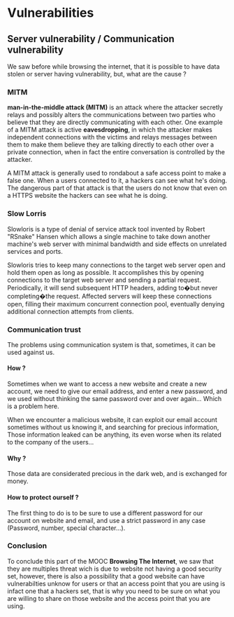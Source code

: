 # Vulnerabilities

## Server vulnerability / Communication vulnerability

We saw before while browsing the internet, that it is possible to have data stolen or server having vulnerability, but, what are the cause ?

### MITM

**man-in-the-middle attack (MITM)** is an attack where the attacker secretly relays and possibly alters the communications
between two parties who believe that they are directly communicating with each other. One example of a MITM attack is active
**eavesdropping**, in which the attacker makes independent connections with the victims and relays messages between them to make them
believe they are talking directly to each other over a private connection, when in fact the entire conversation is controlled by the attacker.

A MITM attack is generally used to rondabout a safe access point to make a false one. When a users connected to it, a hackers can see what he's doing.
The dangerous part of that attack is that the users do not know that even on a HTTPS website the hackers can see what he is doing.

### Slow Lorris

Slowloris is a type of denial of service attack tool invented by Robert "RSnake" Hansen which allows a single machine to take down another machine's web server
with minimal bandwidth and side effects on unrelated services and ports.

Slowloris tries to keep many connections to the target web server open and hold them open as long as possible.
It accomplishes this by opening connections to the target web server and sending a partial request.
Periodically, it will send subsequent HTTP headers, adding to�but never completing�the request.
Affected servers will keep these connections open, filling their maximum concurrent connection pool, eventually denying additional connection attempts from clients.

### Communication trust

The problems using communication system is that, sometimes, it can be used against us.

#### How ?

Sometimes when we want to access a new website and create a new account, we need to give our email address, and enter
a new password, and we used without thinking the same password over and over again... Which is a problem here.

When we encounter a malicious website, it can exploit our email account sometimes without us knowing it, and searching
for precious information, Those information leaked can be anything, its even worse when its related to the company of
the users...

#### Why ?

Those data are considerated precious in the dark web, and is exchanged for money.

#### How to protect ourself ?

The first thing to do is to be sure to use a different password for our account on website and email, and use a strict 
password in any case (Password, number, special character...).

### Conclusion

To conclude this part of the MOOC **Browsing The Internet**, we saw that they are multiples threat wich is due to website not having a good security set,
however, there is also a possibility that a good website can have vulnerabilties unknow for users or that an access point that you are using is infact one that a
hackers set, that is why you need to be sure on what you are willing to share on those website and the access point that you are using.
